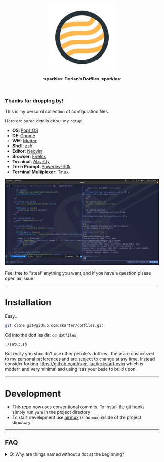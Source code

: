<p align="center">
  <img
    src="logo.svg"
    alt="Dorian's Dotfiles Logo"
    width="220"
  />
</p>

<p align="center">
  <b>:sparkles: Dorian's Dotfiles :sparkles:</b>
</p>


<br />

### Thanks for dropping by!

This is my personal collection of configuration files.

Here are some details about my setup:

+ **OS**: [Pop!_OS](https://pop.system76.com/)
+ **DE**: [Gnome](https://www.gnome.org)
+ **WM**: [Mutter](https://gitlab.gnome.org/GNOME/mutter)
+ **Shell**: [zsh](https://www.zsh.org/)
+ **Editor**: [Neovim](https://github.com/neovim/neovim/)
+ **Browser**: [Firefox](https://www.mozilla.org/en-US/firefox/new/)
+ **Terminal**: [Alacritty](https://alacritty.org/)
+ **Term Prompt**: [Powerlevel10k](https://github.com/romkatv/powerlevel10k)
+ **Terminal Multiplexer**: [Tmux](https://github.com/tmux/tmux)

![screenshot](./screenshot.png)

Feel free to "steal" anything you want, and if you have a question please open an issue.

--------

# Installation

Easy.. 

```sh
git clone git@github.com:dkarter/dotfiles.git
```

Cd into the dotfiles dir: `cd dotfiles`

```sh
./setup.sh
```

But really you shouldn't use other people's dotfiles.. these are customized to my personal preferences and are subject to change at any time. Instead consider forking https://github.com/nvim-lua/kickstart.nvim which is modern and very minimal and using it as your base to build upon.


--------

# Development

- This repo now uses conventional commits. To install the git hooks simply run `yarn` in the project directory
- To start development use [airmux](https://github.com/dermoumi/airmux) (alias `mux`) inside of the project directory



--------

## FAQ
<details>
<summary>Q: Why are things named without a dot at the beginning?</summary>
A: It makes it easier to include files in this repo if they are not named
exactly how they would be when symlinked over (I symlink the files here to my home
directory).  e.g. if I want to include the global `.gitignore` in this repo it
will override this repo's `.gitignore`.
</details>
